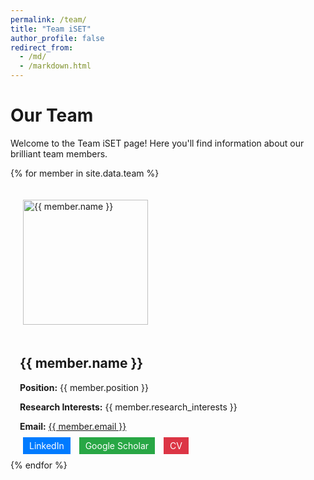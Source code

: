 ```yaml
---
permalink: /team/
title: "Team iSET"
author_profile: false
redirect_from: 
  - /md/
  - /markdown.html
---
```


<style>
    .profile-pic {
        width: auto;
        height: 200px;
        margin: 20px;
    }

    .align-center {
        display: flex;
        flex-direction: column;
        align-items: center;
        text-align: center;
        margin-bottom: 20px;
    }

    .align-left, .align-right {
        display: flex;
        align-items: center;
        margin-bottom: 20px;
    }

    .align-left {
        flex-direction: row;
        text-align: left;
    }

    .align-right {
        flex-direction: row-reverse;
        text-align: right;
    }

    .info {
        padding: 0 15px;
    }

    .btn {
        padding: 5px 10px;
        margin: 5px;
        border: none;
        color: white;
        text-decoration: none;
    }

    .btn-blue {
        background-color: #007BFF;
    }

    .btn-green {
        background-color: #28a745;
    }

    .btn-red {
        background-color: #dc3545;
    }
</style>

# Our Team

Welcome to the Team iSET page! Here you'll find information about our brilliant team members.

{% for member in site.data.team %}
<div class="align-{{ member.alignment }}">
    <img src="{{ '/images/' | append: member.image | relative_url }}" alt="{{ member.name }}" class="profile-pic">
    <div class="info">
        <h2>{{ member.name }}</h2>
        <p><strong>Position:</strong> {{ member.position }}</p>
        <p><strong>Research Interests:</strong> {{ member.research_interests }}</p>
        <p><strong>Email:</strong> <a href="mailto:{{ member.email }}">{{ member.email }}</a></p>
        <p>
            <a href="{{ member.linkedin }}" class="btn btn-blue">LinkedIn</a>
            <a href="{{ member.google_scholar }}" class="btn btn-green">Google Scholar</a>
            <a href="{{ member.cv }}" class="btn btn-red">CV</a>
        </p>
    </div>
</div>
{% endfor %}
